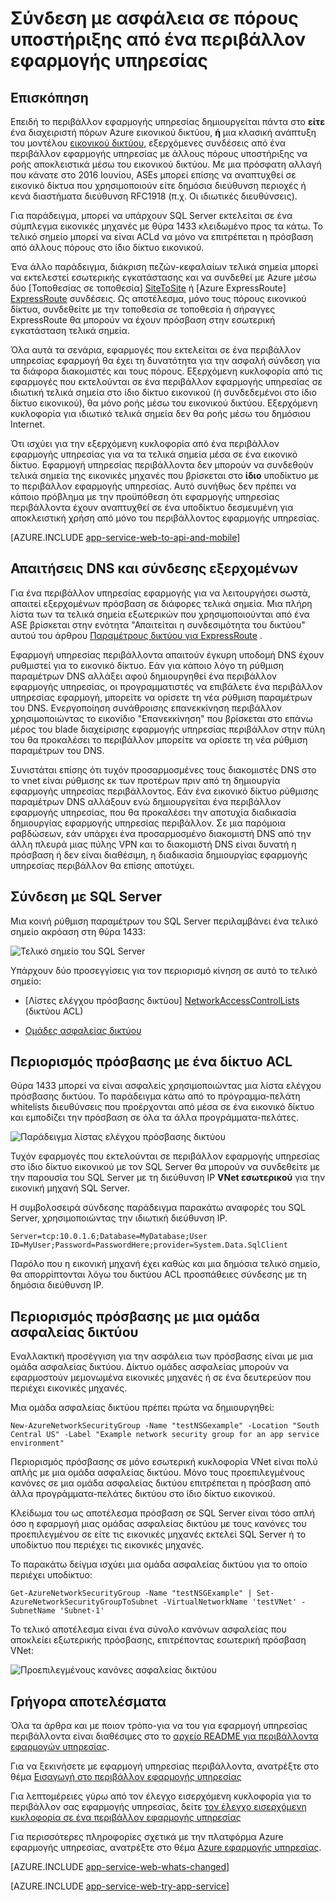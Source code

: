 <properties 
    pageTitle="Σύνδεση με ασφάλεια σε πόρους υποστήριξης από ένα περιβάλλον εφαρμογής υπηρεσίας" 
    description="Μάθετε σχετικά με τον τρόπο για την ασφαλή σύνδεση με πόρους υποστήριξης από ένα περιβάλλον εφαρμογής υπηρεσίας." 
    services="app-service" 
    documentationCenter="" 
    authors="stefsch" 
    manager="wpickett" 
    editor=""/>

<tags 
    ms.service="app-service" 
    ms.workload="na" 
    ms.tgt_pltfrm="na" 
    ms.devlang="na" 
    ms.topic="article" 
    ms.date="10/04/2016" 
    ms.author="stefsch"/>   

# <a name="securely-connecting-to-backend-resources-from-an-app-service-environment"></a>Σύνδεση με ασφάλεια σε πόρους υποστήριξης από ένα περιβάλλον εφαρμογής υπηρεσίας #

## <a name="overview"></a>Επισκόπηση ##
Επειδή το περιβάλλον εφαρμογής υπηρεσίας δημιουργείται πάντα στο **είτε** ένα διαχειριστή πόρων Azure εικονικού δικτύου, **ή** μια κλασική ανάπτυξη του μοντέλου [εικονικού δικτύου][virtualnetwork], εξερχόμενες συνδέσεις από ένα περιβάλλον εφαρμογής υπηρεσίας με άλλους πόρους υποστήριξης να ροής αποκλειστικά μέσω του εικονικού δικτύου.  Με μια πρόσφατη αλλαγή που κάνατε στο 2016 Ιουνίου, ASEs μπορεί επίσης να αναπτυχθεί σε εικονικό δίκτυα που χρησιμοποιούν είτε δημόσια διεύθυνση περιοχές ή κενά διαστήματα διεύθυνση RFC1918 (π.χ. Οι ιδιωτικές διευθύνσεις).  

Για παράδειγμα, μπορεί να υπάρχουν SQL Server εκτελείται σε ένα σύμπλεγμα εικονικές μηχανές με θύρα 1433 κλειδωμένο προς τα κάτω.  Το τελικό σημείο μπορεί να είναι ACLd να μόνο να επιτρέπεται η πρόσβαση από άλλους πόρους στο ίδιο δίκτυο εικονικού.  

Ένα άλλο παράδειγμα, διάκριση πεζών-κεφαλαίων τελικά σημεία μπορεί να εκτελεστεί εσωτερικής εγκατάστασης και να συνδεθεί με Azure μέσω δύο [Τοποθεσίας σε τοποθεσία] [ SiteToSite] ή [Azure ExpressRoute] [ ExpressRoute] συνδέσεις.  Ως αποτέλεσμα, μόνο τους πόρους εικονικού δίκτυα, συνδεθείτε με την τοποθεσία σε τοποθεσία ή σήραγγες ExpressRoute θα μπορούν να έχουν πρόσβαση στην εσωτερική εγκατάσταση τελικά σημεία.

Όλα αυτά τα σενάρια, εφαρμογές που εκτελείται σε ένα περιβάλλον υπηρεσίας εφαρμογή θα έχει τη δυνατότητα για την ασφαλή σύνδεση για τα διάφορα διακομιστές και τους πόρους.  Εξερχόμενη κυκλοφορία από τις εφαρμογές που εκτελούνται σε ένα περιβάλλον εφαρμογής υπηρεσίας σε ιδιωτική τελικά σημεία στο ίδιο δίκτυο εικονικού (ή συνδεδεμένοι στο ίδιο δίκτυο εικονικού), θα μόνο ροής μέσω του εικονικού δικτύου.  Εξερχόμενη κυκλοφορία για ιδιωτικό τελικά σημεία δεν θα ροής μέσω του δημόσιου Internet.

Ότι ισχύει για την εξερχόμενη κυκλοφορία από ένα περιβάλλον εφαρμογής υπηρεσίας για να τα τελικά σημεία μέσα σε ένα εικονικό δίκτυο.  Εφαρμογή υπηρεσίας περιβάλλοντα δεν μπορούν να συνδεθούν τελικά σημεία της εικονικές μηχανές που βρίσκεται στο **ίδιο** υποδίκτυο με το περιβάλλον εφαρμογής υπηρεσίας.  Αυτό συνήθως δεν πρέπει να κάποιο πρόβλημα με την προϋπόθεση ότι εφαρμογής υπηρεσίας περιβάλλοντα έχουν αναπτυχθεί σε ένα υποδίκτυο δεσμευμένη για αποκλειστική χρήση από μόνο του περιβάλλοντος εφαρμογής υπηρεσίας.

[AZURE.INCLUDE [app-service-web-to-api-and-mobile](../../includes/app-service-web-to-api-and-mobile.md)] 

## <a name="outbound-connectivity-and-dns-requirements"></a>Απαιτήσεις DNS και σύνδεσης εξερχομένων ##
Για ένα περιβάλλον υπηρεσίας εφαρμογής για να λειτουργήσει σωστά, απαιτεί εξερχομένων πρόσβαση σε διάφορες τελικά σημεία. Μια πλήρη λίστα των τα τελικά σημεία εξωτερικών που χρησιμοποιούνται από ένα ASE βρίσκεται στην ενότητα "Απαιτείται η συνδεσιμότητα του δικτύου" αυτού του άρθρου [Παραμέτρους δικτύου για ExpressRoute](app-service-app-service-environment-network-configuration-expressroute.md#required-network-connectivity) .

Εφαρμογή υπηρεσίας περιβάλλοντα απαιτούν έγκυρη υποδομή DNS έχουν ρυθμιστεί για το εικονικό δίκτυο.  Εάν για κάποιο λόγο τη ρύθμιση παραμέτρων DNS αλλάξει αφού δημιουργηθεί ένα περιβάλλον εφαρμογής υπηρεσίας, οι προγραμματιστές να επιβάλετε ένα περιβάλλον υπηρεσίας εφαρμογή, μπορείτε να ορίσετε τη νέα ρύθμιση παραμέτρων του DNS.  Ενεργοποίηση συνάθροισης επανεκκίνηση περιβάλλον χρησιμοποιώντας το εικονίδιο "Επανεκκίνηση" που βρίσκεται στο επάνω μέρος του blade διαχείρισης εφαρμογής υπηρεσίας περιβάλλον στην πύλη του θα προκαλέσει το περιβάλλον μπορείτε να ορίσετε τη νέα ρύθμιση παραμέτρων του DNS.

Συνιστάται επίσης ότι τυχόν προσαρμοσμένες τους διακομιστές DNS στο το vnet είναι ρύθμισης εκ των προτέρων πριν από τη δημιουργία εφαρμογής υπηρεσίας περιβάλλοντος.  Εάν ένα εικονικό δίκτυο ρύθμισης παραμέτρων DNS αλλάξουν ενώ δημιουργείται ένα περιβάλλον εφαρμογής υπηρεσίας, που θα προκαλέσει την αποτυχία διαδικασία δημιουργίας εφαρμογής υπηρεσίας περιβάλλον.  Σε μια παρόμοια ραβδώσεων, εάν υπάρχει ένα προσαρμοσμένο διακομιστή DNS από την άλλη πλευρά μιας πύλης VPN και το διακομιστή DNS είναι δυνατή η πρόσβαση ή δεν είναι διαθέσιμη, η διαδικασία δημιουργίας εφαρμογής υπηρεσίας περιβάλλον θα επίσης αποτύχει.

## <a name="connecting-to-a-sql-server"></a>Σύνδεση με SQL Server
Μια κοινή ρύθμιση παραμέτρων του SQL Server περιλαμβάνει ένα τελικό σημείο ακρόαση στη θύρα 1433:

![Τελικό σημείο του SQL Server][SqlServerEndpoint]

Υπάρχουν δύο προσεγγίσεις για τον περιορισμό κίνηση σε αυτό το τελικό σημείο:


- [Λίστες ελέγχου πρόσβασης δικτύου] [ NetworkAccessControlLists] (δικτύου ACL)

- [Ομάδες ασφαλείας δικτύου][NetworkSecurityGroups]


## <a name="restricting-access-with-a-network-acl"></a>Περιορισμός πρόσβασης με ένα δίκτυο ACL

Θύρα 1433 μπορεί να είναι ασφαλείς χρησιμοποιώντας μια λίστα ελέγχου πρόσβασης δικτύου.  Το παράδειγμα κάτω από το πρόγραμμα-πελάτη whitelists διευθύνσεις που προέρχονται από μέσα σε ένα εικονικό δίκτυο και εμποδίζει την πρόσβαση σε όλα τα άλλα προγράμματα-πελάτες.

![Παράδειγμα λίστας ελέγχου πρόσβασης δικτύου][NetworkAccessControlListExample]

Τυχόν εφαρμογές που εκτελούνται σε περιβάλλον εφαρμογής υπηρεσίας στο ίδιο δίκτυο εικονικού με τον SQL Server θα μπορούν να συνδεθείτε με την παρουσία του SQL Server με τη διεύθυνση IP **VNet εσωτερικού** για την εικονική μηχανή SQL Server.  

Η συμβολοσειρά σύνδεσης παράδειγμα παρακάτω αναφορές του SQL Server, χρησιμοποιώντας την ιδιωτική διεύθυνση IP.

    Server=tcp:10.0.1.6;Database=MyDatabase;User ID=MyUser;Password=PasswordHere;provider=System.Data.SqlClient

Παρόλο που η εικονική μηχανή έχει καθώς και μια δημόσια τελικό σημείο, θα απορρίπτονται λόγω του δικτύου ACL προσπάθειες σύνδεσης με τη δημόσια διεύθυνση IP. 

## <a name="restricting-access-with-a-network-security-group"></a>Περιορισμός πρόσβασης με μια ομάδα ασφαλείας δικτύου
Εναλλακτική προσέγγιση για την ασφάλεια των πρόσβασης είναι με μια ομάδα ασφαλείας δικτύου.  Δίκτυο ομάδες ασφαλείας μπορούν να εφαρμοστούν μεμονωμένα εικονικές μηχανές ή σε ένα δευτερεύον που περιέχει εικονικές μηχανές.

Μια ομάδα ασφαλείας δικτύου πρέπει πρώτα να δημιουργηθεί:

    New-AzureNetworkSecurityGroup -Name "testNSGexample" -Location "South Central US" -Label "Example network security group for an app service environment"

Περιορισμός πρόσβασης σε μόνο εσωτερική κυκλοφορία VNet είναι πολύ απλής με μια ομάδα ασφαλείας δικτύου.  Μόνο τους προεπιλεγμένους κανόνες σε μια ομάδα ασφαλείας δικτύου επιτρέπεται η πρόσβαση από άλλα προγράμματα-πελάτες δικτύου στο ίδιο δίκτυο εικονικού.

Κλείδωμα του ως αποτέλεσμα πρόσβαση σε SQL Server είναι τόσο απλή όσο η εφαρμογή μιας ομάδας ασφαλείας δικτύου με τους κανόνες του προεπιλεγμένου σε είτε τις εικονικές μηχανές εκτελεί SQL Server ή το υποδίκτυο που περιέχει τις εικονικές μηχανές.

Το παρακάτω δείγμα ισχύει μια ομάδα ασφαλείας δικτύου για το οποίο περιέχει υποδίκτυο:

    Get-AzureNetworkSecurityGroup -Name "testNSGExample" | Set-AzureNetworkSecurityGroupToSubnet -VirtualNetworkName 'testVNet' -SubnetName 'Subnet-1'
    
Το τελικό αποτέλεσμα είναι ένα σύνολο κανόνων ασφαλείας που αποκλείει εξωτερικής πρόσβασης, επιτρέποντας εσωτερική πρόσβαση VNet:

![Προεπιλεγμένους κανόνες ασφαλείας δικτύου][DefaultNetworkSecurityRules]


## <a name="getting-started"></a>Γρήγορα αποτελέσματα
Όλα τα άρθρα και με ποιον τρόπο-για να του για εφαρμογή υπηρεσίας περιβάλλοντα είναι διαθέσιμες στο το [αρχείο README για περιβάλλοντα εφαρμογών υπηρεσίας](../app-service/app-service-app-service-environments-readme.md).

Για να ξεκινήσετε με εφαρμογή υπηρεσίας περιβάλλοντα, ανατρέξτε στο θέμα [Εισαγωγή στο περιβάλλον εφαρμογής υπηρεσίας][IntroToAppServiceEnvironment]

Για λεπτομέρειες γύρω από τον έλεγχο εισερχόμενη κυκλοφορία για το περιβάλλον σας εφαρμογής υπηρεσίας, δείτε [τον έλεγχο εισερχόμενη κυκλοφορία σε ένα περιβάλλον εφαρμογής υπηρεσίας][ControlInboundASE]

Για περισσότερες πληροφορίες σχετικά με την πλατφόρμα Azure εφαρμογής υπηρεσίας, ανατρέξτε στο θέμα [Azure εφαρμογής υπηρεσίας][AzureAppService].

[AZURE.INCLUDE [app-service-web-whats-changed](../../includes/app-service-web-whats-changed.md)]

[AZURE.INCLUDE [app-service-web-try-app-service](../../includes/app-service-web-try-app-service.md)]
 

<!-- LINKS -->
[virtualnetwork]: https://azure.microsoft.com/documentation/articles/virtual-networks-faq/
[ControlInboundTraffic]:  http://azure.microsoft.com/documentation/articles/app-service-app-service-environment-control-inbound-traffic/
[SiteToSite]: https://azure.microsoft.com/documentation/articles/vpn-gateway-site-to-site-create/
[ExpressRoute]: http://azure.microsoft.com/services/expressroute/
[NetworkAccessControlLists]: https://azure.microsoft.com/documentation/articles/virtual-networks-acl/
[NetworkSecurityGroups]: https://azure.microsoft.com/documentation/articles/virtual-networks-nsg/
[IntroToAppServiceEnvironment]:  http://azure.microsoft.com/documentation/articles/app-service-app-service-environment-intro/
[AzureAppService]: http://azure.microsoft.com/documentation/articles/app-service-value-prop-what-is/ 
[ControlInboundASE]:  http://azure.microsoft.com/documentation/articles/app-service-app-service-environment-control-inbound-traffic/ 

<!-- IMAGES -->
[SqlServerEndpoint]: ./media/app-service-app-service-environment-securely-connecting-to-backend-resources/SqlServerEndpoint01.png
[NetworkAccessControlListExample]: ./media/app-service-app-service-environment-securely-connecting-to-backend-resources/NetworkAcl01.png
[DefaultNetworkSecurityRules]: ./media/app-service-app-service-environment-securely-connecting-to-backend-resources/DefaultNetworkSecurityRules01.png 
